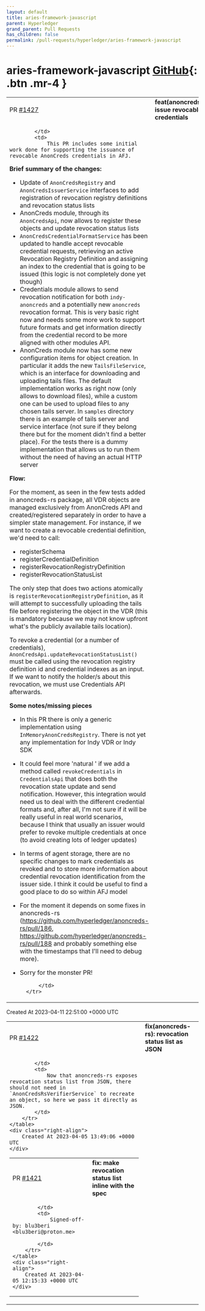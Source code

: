 ```yaml
---
layout: default
title: aries-framework-javascript
parent: Hyperledger
grand_parent: Pull Requests
has_children: false
permalink: /pull-requests/hyperledger/aries-framework-javascript
---
```


# aries-framework-javascript <span class="fs-3 right-align">[GitHub](https://github.com/hyperledger/aries-framework-javascript){: .btn .mr-4 }</span>


<div>
    <table>
        <tr>
            <td>
                PR <a href="https://github.com/hyperledger/aries-framework-javascript/pull/1427" class=".btn">#1427</a>
            </td>
            <td>
                <b>
                    feat(anoncreds): issue revocable credentials
                </b>
            </td>
        </tr>
        <tr>
            <td>
                
            </td>
            <td>
                This PR includes some initial work done for supporting the issuance of revocable AnonCreds credentials in AFJ. 

**Brief summary of the changes:**

- Update of `AnonCredsRegistry` and `AnonCredsIssuerService` interfaces to add registration of revocation registry definitions and revocation status lists 
- AnonCreds module, through its `AnonCredsApi`, now allows to register these objects and update revocation status lists
- `AnonCredsCredentialFormatService` has been updated to handle accept revocable credential requests, retrieving an active Revocation Registry Definition and assigning an index to the credential that is going to be issued (this logic is not completely done yet though)
- Credentials module allows to send revocation notification for both `indy-anoncreds` and a potentially new `anoncreds` revocation format. This is very basic right now and needs some more work to support future formats and get information directly from the credential record to be more aligned with other modules API.
- AnonCreds module now has some new configuration items for object creation. In particular it adds the new `TailsFileService`, which is an interface for downloading and uploading tails files. The default implementation works as right now (only allows to download files), while a custom one can be used to upload files to any chosen tails server. In `samples` directory there is an example of tails server and service interface (not sure if they belong there but for the moment didn't find a better place). For the tests there is a dummy implementation that allows us to run them without the need of having an actual HTTP server

**Flow:**

For the moment, as seen in the few tests added in anoncreds-rs package, all VDR objects are managed exclusively from AnonCreds API and created/registered separately in order to have a simpler state management. For instance, if we want to create a revocable credential definition, we'd need to call:
- registerSchema
- registerCredentialDefinition
- registerRevocationRegistryDefinition
- registerRevocationStatusList

The only step that does two actions atomically is `registerRevocationRegistryDefinition`, as it will attempt to successfully uploading the tails file before registering the object in the VDR (this is mandatory because we may not know upfront what's the publicly available tails location).

To revoke a credential (or a number of credentials), `AnonCredsApi.updateRevocationStatusList()` must be called using the revocation registry definition id and credential indexes as an input.  If we want to notify the holder/s about this revocation, we must use Credentials API afterwards.

**Some notes/missing pieces**

- In this PR there is only a generic implementation using `InMemoryAnonCredsRegistry`. There is not yet any implementation for Indy VDR or Indy SDK
- It could feel more 'natural ' if we add a method called `revokeCredentials` in `CredentialsApi` that does both the revocation state update and send notification. However, this integration would need us to deal with the different credential formats and, after all, I'm not sure if it will be really useful in real world scenarios, because I think that usually an issuer would prefer to revoke multiple credentials at once (to avoid creating lots of ledger updates)
- In terms of agent storage, there are no specific changes to mark credentials as revoked and to store more information about credential revocation identification from the issuer side. I think it could be useful to find a good place to do so within AFJ model
- For the moment it depends on some fixes in anoncreds-rs (https://github.com/hyperledger/anoncreds-rs/pull/186, https://github.com/hyperledger/anoncreds-rs/pull/188 and probably something else with the timestamps that I'll need to debug more).
- Sorry for the monster PR!


            </td>
        </tr>
    </table>
    <div class="right-align">
        Created At 2023-04-11 22:51:00 +0000 UTC
    </div>
</div>

<div>
    <table>
        <tr>
            <td>
                PR <a href="https://github.com/hyperledger/aries-framework-javascript/pull/1422" class=".btn">#1422</a>
            </td>
            <td>
                <b>
                    fix(anoncreds-rs): revocation status list as JSON
                </b>
            </td>
        </tr>
        <tr>
            <td>
                
            </td>
            <td>
                Now that anoncreds-rs exposes revocation status list from JSON, there should not need in `AnonCredsRsVerifierService` to recreate an object, so here we pass it directly as JSON.
            </td>
        </tr>
    </table>
    <div class="right-align">
        Created At 2023-04-05 13:49:06 +0000 UTC
    </div>
</div>

<div>
    <table>
        <tr>
            <td>
                PR <a href="https://github.com/hyperledger/aries-framework-javascript/pull/1421" class=".btn">#1421</a>
            </td>
            <td>
                <b>
                    fix: make revocation status list inline with the spec
                </b>
            </td>
        </tr>
        <tr>
            <td>
                
            </td>
            <td>
                Signed-off-by: blu3beri <blu3beri@proton.me>

            </td>
        </tr>
    </table>
    <div class="right-align">
        Created At 2023-04-05 12:15:33 +0000 UTC
    </div>
</div>

